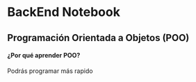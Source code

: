# BackEnd Notebook

## Programación Orientada a Objetos (POO)

#### ¿Por qué aprender POO?

Podrás  programar más rapido
